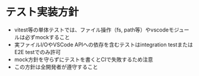 # テスト実装方針

- vitest等の単体テストでは、ファイル操作（fs, path等）やvscodeモジュールは必ずmockすること
- 実ファイルI/OやVSCode APIへの依存を含むテストはintegration testまたはE2E testでのみ許可
- mock方針を守らずにテストを書くとCIで失敗するため注意
- この方針は全開発者が遵守すること
